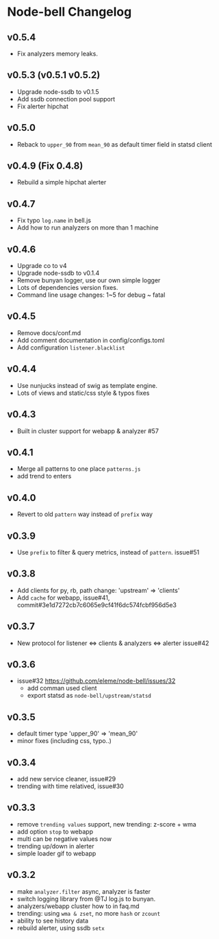 Node-bell Changelog
===================

v0.5.4
-------

- Fix analyzers memory leaks.

v0.5.3 (v0.5.1 v0.5.2)
-----------------------

- Upgrade node-ssdb to v0.1.5
- Add ssdb connection pool support
- Fix alerter hipchat

v0.5.0
------

- Reback to `upper_90` from `mean_90` as default timer field in statsd client

v0.4.9 (Fix 0.4.8)
------------------

- Rebuild a simple hipchat alerter

v0.4.7
------

- Fix typo `log.name` in bell.js
- Add how to run analyzers on more than 1 machine

v0.4.6
------

- Upgrade co to v4
- Upgrade node-ssdb to v0.1.4
- Remove bunyan logger, use our own simple logger
- Lots of dependencies version fixes.
- Command line usage changes: 1~5 for debug ~ fatal

v0.4.5
------

- Remove docs/conf.md
- Add comment documentation in config/configs.toml
- Add configuration `listener.blacklist`

v0.4.4
------

- Use nunjucks instead of swig as template engine.
- Lots of views and static/css style & typos fixes

v0.4.3
------

- Built in cluster support for webapp & analyzer #57

v0.4.1
------

- Merge all patterns to one place `patterns.js`
- add trend to enters

v0.4.0
------

- Revert to old `pattern` way instead of `prefix` way

v0.3.9
------

- Use `prefix` to filter & query metrics, instead of `pattern`. issue#51

v0.3.8
------

- Add clients for py, rb, path change: 'upstream' => 'clients'
- Add `cache` for webapp, issue#41, commit#3e1d7272cb7c6065e9cf41f6dc574fcbf956d5e3

v0.3.7
------

- New protocol for listener <=> clients & analyzers <=> alerter  issue#42

v0.3.6
-------

- issue#32 https://github.com/eleme/node-bell/issues/32
   - add comman used client
   - export statsd as `node-bell/upstream/statsd`

v0.3.5
------

- default timer type 'upper_90' => 'mean_90'
- minor fixes (including css, typo..)

v0.3.4
------

- add new service cleaner, issue#29
- trending with time relatived, issue#30

v0.3.3
------

- remove `trending values` support, new trending: z-score + wma
- add option `stop` to webapp
- multi can be negative values now
- trending up/down in alerter
- simple loader gif to webapp

v0.3.2
------

- make `analyzer.filter` async, analyzer is faster
- switch logging library from @TJ log.js to bunyan.
- analyzers/webapp cluster how to in faq.md
- trending: using `wma & zset`, no more `hash` or `zcount`
- ability to see history data
- rebuild alerter, using ssdb `setx`
